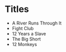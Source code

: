 # Titles 
- A River Runs Through It 
- Fight Club 
- 12 Years a Slave 
- The Big Short 
- 12 Monkeys
